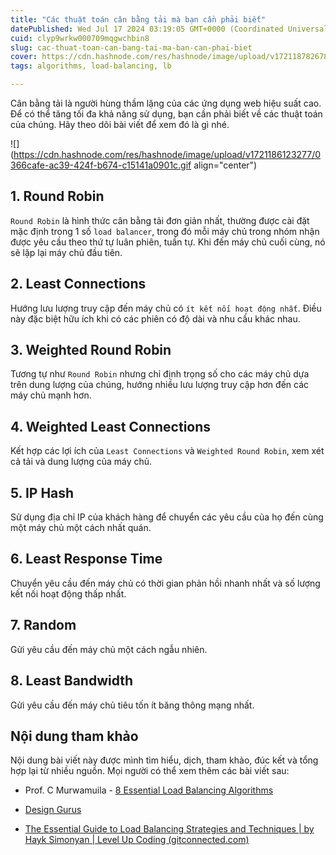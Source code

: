 ```yaml
---
title: "Các thuật toán cân bằng tải mà bạn cần phải biết"
datePublished: Wed Jul 17 2024 03:19:05 GMT+0000 (Coordinated Universal Time)
cuid: clyp9wrkw000709mqgwchbin8
slug: cac-thuat-toan-can-bang-tai-ma-ban-can-phai-biet
cover: https://cdn.hashnode.com/res/hashnode/image/upload/v1721187826784/7cba105d-07e7-44ff-ae00-77b8d21ac6c5.png
tags: algorithms, load-balancing, lb

---
```


Cân bằng tải là người hùng thầm lặng của các ứng dụng web hiệu suất cao. Để có thể tăng tối đa khả năng sử dụng, bạn cần phải biết về các thuật toán của chúng. Hãy theo dõi bài viết để xem đó là gì nhé.

![](https://cdn.hashnode.com/res/hashnode/image/upload/v1721186123277/0366cafe-ac39-424f-b674-c15141a0901c.gif align="center")

## 1\. Round Robin

`Round Robin` là hình thức cân bằng tải đơn giản nhất, thường được cài đặt mặc định trong 1 số `load balancer`, trong đó mỗi máy chủ trong nhóm nhận được yêu cầu theo thứ tự luân phiên, tuần tự. Khi đến máy chủ cuối cùng, nó sẽ lặp lại máy chủ đầu tiên.

## 2\. Least Connections

Hướng lưu lượng truy cập đến máy chủ có `ít kết nối hoạt động nhất`. Điều này đặc biệt hữu ích khi có các phiên có độ dài và nhu cầu khác nhau.

## 3\. Weighted Round Robin

Tương tự như `Round Robin` nhưng chỉ định trọng số cho các máy chủ dựa trên dung lượng của chúng, hướng nhiều lưu lượng truy cập hơn đến các máy chủ mạnh hơn.

## 4\. Weighted Least Connections

Kết hợp các lợi ích của `Least Connections` và `Weighted Round Robin`, xem xét cả tải và dung lượng của máy chủ.

## 5\. IP Hash

Sử dụng địa chỉ IP của khách hàng để chuyển các yêu cầu của họ đến cùng một máy chủ một cách nhất quán.

## 6\. Least Response Time

Chuyển yêu cầu đến máy chủ có thời gian phản hồi nhanh nhất và số lượng kết nối hoạt động thấp nhất.

## 7\. Random

Gửi yêu cầu đến máy chủ một cách ngẫu nhiên.

## 8\. Least Bandwidth

Gửi yêu cầu đến máy chủ tiêu tốn ít băng thông mạng nhất.

## Nội dung tham khảo

Nội dung bài viết này được mình tìm hiểu, dịch, tham khảo, đúc kết và tổng hợp lại từ nhiều nguồn. Mọi người có thể xem thêm các bài viết sau:

* Prof. C Murwamuila - [8 Essential Load Balancing Algorithms](https://www.linkedin.com/posts/activity-7217476622843559937-MZ3n)
    
* [Design Gurus](https://www.designgurus.io/)
    
* [The Essential Guide to Load Balancing Strategies and Techniques | by Hayk Simonyan | Level Up Coding (gitconnected.com)](https://levelup.gitconnected.com/the-essential-guide-to-load-balancing-strategies-and-techniques-cb17f0d219ee)